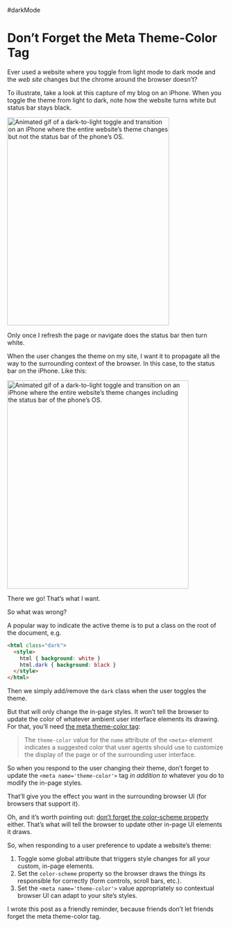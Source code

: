 #darkMode

# Don’t Forget the Meta Theme-Color Tag

Ever used a website where you toggle from light mode to dark mode and the _web site_ changes but the chrome around the browser doesn’t?

To illustrate, take a look at this capture of my blog on an iPhone. When you toggle the theme from light to dark, note how the website turns white but status bar stays black.

<img src="https://cdn.jim-nielsen.com/blog/2025/meta-theme-fail.gif" width="373" height="480" alt="Animated gif of a dark-to-light toggle and transition on an iPhone where the entire website’s theme changes but not the status bar of the phone’s OS." />

Only once I refresh the page or navigate does the status bar then turn white.

When the user changes the theme on my site, I want it to propagate all the way to the surrounding context of the browser. In this case, to the status bar on the iPhone. Like this:

<img src="https://cdn.jim-nielsen.com/blog/2025/meta-theme-success.gif" width="418" height="480" alt="Animated gif of a dark-to-light toggle and transition on an iPhone where the entire website’s theme changes including the status bar of the phone’s OS." />

There we go! That’s what I want.

So what was wrong?

A popular way to indicate the active theme is to put a class on the root of the document, e.g.

```html
<html class="dark">
  <style>
    html { background: white }
    html.dark { background: black }
  </style>
</html>
```

Then we simply add/remove the `dark` class when the user toggles the theme.

But that will only change the in-page styles. It won’t tell the browser to update the color of whatever ambient user interface elements its drawing. For that, you’ll need [the meta theme-color tag](https://developer.mozilla.org/en-US/docs/Web/HTML/Element/meta/name/theme-color):

> The `theme-color` value for the `name` attribute of the `<meta>` element indicates a suggested color that user agents should use to customize the display of the page or of the surrounding user interface.

So when you respond to the user changing their theme, don’t forget to update the `<meta name='theme-color'>` tag _in addition to_ whatever you do to modify the in-page styles.

That’ll give you the effect you want in the surrounding browser UI (for browsers that support it).

Oh, and it’s worth pointing out: [don’t forget the color-scheme property](https://blog.jim-nielsen.com/2020/color-scheme-property/) either. That’s what will tell the browser to update other in-page UI elements it draws.

So, when responding to a user preference to update a website’s theme:

1. Toggle some global attribute that triggers style changes for all your custom, in-page elements.
2. Set the `color-scheme` property so the browser draws the things its responsible for correctly (form controls, scroll bars, etc.).
3. Set the `<meta name='theme-color'>` value appropriately so contextual browser UI can adapt to your site’s styles.

I wrote this post as a friendly reminder, because friends don’t let friends forget the meta theme-color tag.
